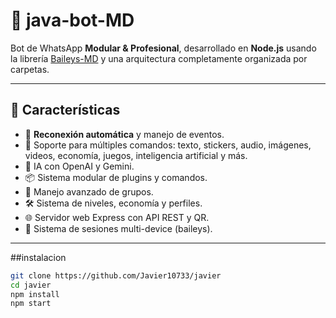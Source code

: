 # 🤖 java-bot-MD

Bot de WhatsApp **Modular & Profesional**, desarrollado en **Node.js** usando la librería [Baileys-MD](https://github.com/WhiskeySockets/Baileys) y una arquitectura completamente organizada por carpetas.

---

## 📌 Características

- 🔁 **Reconexión automática** y manejo de eventos.
- 💬 Soporte para múltiples comandos: texto, stickers, audio, imágenes, videos, economía, juegos, inteligencia artificial y más.
- 🧠 IA con OpenAI y Gemini.
- 📦 Sistema modular de plugins y comandos.
- 👥 Manejo avanzado de grupos.
- 🛠️ Sistema de niveles, economía y perfiles.
- 🌐 Servidor web Express con API REST y QR.
- 🔐 Sistema de sesiones multi-device (baileys).

---

##instalacion
```bash
git clone https://github.com/Javier10733/javier
cd javier
npm install
npm start
